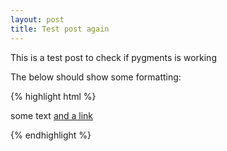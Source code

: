 ```yaml
---
layout: post
title: Test post again
---
```


This is a test post to check if pygments is working

The below should show some formatting:

{% highlight html %}
<body>
    <p>some text <a href=#>and a link</a></p>
</body>
{% endhighlight %}
